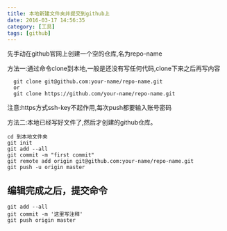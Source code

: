 ```yaml
---
title: 本地新建文件夹并提交到github上
date: 2016-03-17 14:56:35
category: [工具]
tags: [github]
---
```

先手动在github官网上创建一个空的仓库,名为repo-name

方法一:通过命令clone到本地,一般是还没有写任何代码,clone下来之后再写内容
```
  git clone git@github.com:your-name/repo-name.git
  or
  git clone https://github.com/your-name/repo-name.git
```
注意:https方式ssh-key不起作用,每次push都要输入账号密码

方法二:本地已经写好文件了,然后才创建的github仓库。
```
cd 到本地文件夹
git init
git add --all
git commit -m "first commit"
git remote add origin git@github.com:your-name/repo-name.git
git push -u origin master
```

## 编辑完成之后，提交命令
```
git add --all
git commit -m '这里写注释'
git push origin master
```

